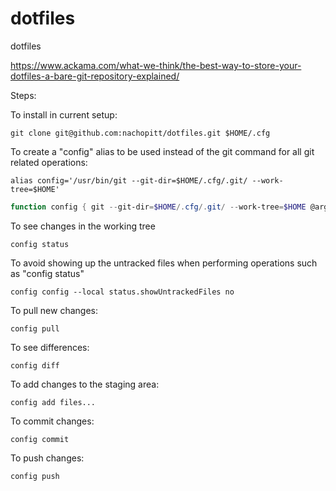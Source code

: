 # dotfiles
dotfiles

https://www.ackama.com/what-we-think/the-best-way-to-store-your-dotfiles-a-bare-git-repository-explained/

Steps:

To install in current setup:
```console
git clone git@github.com:nachopitt/dotfiles.git $HOME/.cfg
```

To create a "config" alias to be used instead of the git command for all git related operations:
```console
alias config='/usr/bin/git --git-dir=$HOME/.cfg/.git/ --work-tree=$HOME'
```

```powershell
function config { git --git-dir=$HOME/.cfg/.git/ --work-tree=$HOME @args }
```

To see changes in the working tree
```console
config status
```

To avoid showing up the untracked files when performing operations such as "config status"
```console
config config --local status.showUntrackedFiles no
```

To pull new changes:
```console
config pull
```

To see differences:
```console
config diff
```

To add changes to the staging area:
```console
config add files...
```

To commit changes:
```console
config commit
```

To push changes:
```console
config push
```
